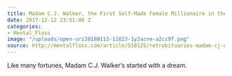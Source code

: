 ```yaml
---
title: Madam C.J. Walker, the First Self-Made Female Millionaire in the U.S.
date: 2017-12-12 23:51:00 Z
categories:
- Mental_Floss
image: "/uploads/open-uri20180113-11823-1y2acne-a2cc9f.png"
source: http://mentalfloss.com/article/518125/retrobituaries-madam-cj-walker-first-self-made-female-millionaire-us
---
```


Like many fortunes, Madam C.J. Walker’s started with a dream.